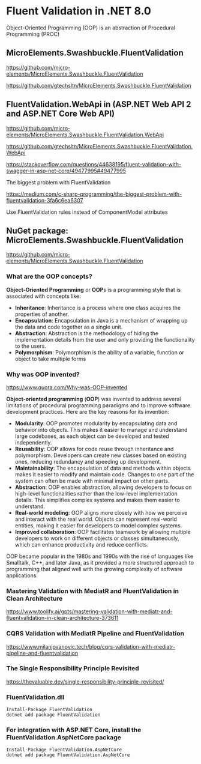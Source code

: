 # Fluent Validation in .NET 8.0

Object-Oriented Programming (OOP) is an abstraction of Procedural Programming (PROC)

## MicroElements.Swashbuckle.FluentValidation

https://github.com/micro-elements/MicroElements.Swashbuckle.FluentValidation

https://github.com/gtechsltn/MicroElements.Swashbuckle.FluentValidation

## FluentValidation.WebApi in (ASP.NET Web API 2 and ASP.NET Core Web API)

https://github.com/micro-elements/MicroElements.Swashbuckle.FluentValidation.WebApi

https://github.com/gtechsltn/MicroElements.Swashbuckle.FluentValidation.WebApi

https://stackoverflow.com/questions/44638195/fluent-validation-with-swagger-in-asp-net-core/49477995#49477995

The biggest problem with FluentValidation

https://medium.com/c-sharp-programming/the-biggest-problem-with-fluentvalidation-3fa6c6ea6307

Use FluentValidation rules instead of ComponentModel attributes

## NuGet package: MicroElements.Swashbuckle.FluentValidation

https://github.com/micro-elements/MicroElements.Swashbuckle.FluentValidation

### What are the OOP concepts?

**Object-Oriented Programming** or **OOP**s is a programming style that is associated with concepts like:

+ **Inheritance**: Inheritance is a process where one class acquires the properties of another.
+ **Encapsulation**: Encapsulation in Java is a mechanism of wrapping up the data and code together as a single unit.
+ **Abstraction**: Abstraction is the methodology of hiding the implementation details from the user and only providing the functionality to the users.
+ **Polymorphism**: Polymorphism is the ability of a variable, function or object to take multiple forms

### Why was OOP invented?

https://www.quora.com/Why-was-OOP-invented

**Object-oriented programming** (**OOP**) was invented to address several limitations of procedural programming paradigms and to improve software development practices. Here are the key reasons for its invention:

+ **Modularity**: OOP promotes modularity by encapsulating data and behavior into objects. This makes it easier to manage and understand large codebases, as each object can be developed and tested independently.
+ **Reusability**: OOP allows for code reuse through inheritance and polymorphism. Developers can create new classes based on existing ones, reducing redundancy and speeding up development.
+ **Maintainability**: The encapsulation of data and methods within objects makes it easier to modify and maintain code. Changes to one part of the system can often be made with minimal impact on other parts.
+ **Abstraction**: OOP enables abstraction, allowing developers to focus on high-level functionalities rather than the low-level implementation details. This simplifies complex systems and makes them easier to understand.
+ **Real-world modeling**: OOP aligns more closely with how we perceive and interact with the real world. Objects can represent real-world entities, making it easier for developers to model complex systems.
+ **Improved collaboration**: OOP facilitates teamwork by allowing multiple developers to work on different objects or classes simultaneously, which can enhance productivity and reduce conflicts.

OOP became popular in the 1980s and 1990s with the rise of languages like Smalltalk, C++, and later Java, as it provided a more structured approach to programming that aligned well with the growing complexity of software applications.

### Mastering Validation with MediatR and FluentValidation in Clean Architecture

https://www.toolify.ai/gpts/mastering-validation-with-mediatr-and-fluentvalidation-in-clean-architecture-373611

### CQRS Validation with MediatR Pipeline and FluentValidation

https://www.milanjovanovic.tech/blog/cqrs-validation-with-mediatr-pipeline-and-fluentvalidation

### The Single Responsibility Principle Revisited

https://thevaluable.dev/single-responsibility-principle-revisited/

### FluentValidation.dll
```
Install-Package FluentValidation
dotnet add package FluentValidation
```

### For integration with ASP.NET Core, install the FluentValidation.AspNetCore package 
```
Install-Package FluentValidation.AspNetCore
dotnet add package FluentValidation.AspNetCore
```
